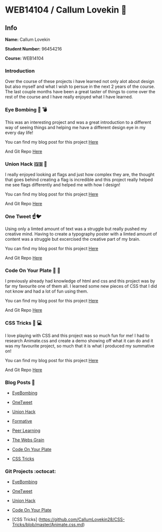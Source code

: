 # WEB14104 / Callum Lovekin :boy:

## Info

**Name:** Callum Lovekin

**Student Number:** 96454216

**Course:** WEB14104

### Introduction

Over the course of these projects i have learned not only alot about design but also myself and what I wish to persue in the next 2 years of the course. The last couple months have been a great taster of things to come over the rest of the course and I have really enjoyed what I have learned.

### Eye Bombing :eyes: :bomb:

This was an interesting project and was a great introduction to a different way of seeing things and helping me have a different design eye in my every day life!

You can find my blog post for this project [Here](http://fourthfloor.raveweb.net/clovekin/2016/10/03/eye-bombing/)

And Git Repo [Here](https://github.com/OculusBomb/EyeBombing)

### Union Hack :gb: :crossed_flags:

I really enjoyed looking at flags and just how complex they are, the thought that goes behind creating a flag is incredible and this project really helped me see flags differently and helped me with how I design!

You can find my blog post for this project [Here](http://fourthfloor.raveweb.net/clovekin/2016/10/23/union-hack/)

And Git Repo [Here](https://github.com/Flagsrave/FlagsIdeas/blob/master/Callum.md)

### One Tweet :point_up::bird:

Using only a limted amount of text was a struggle but really pushed my creative mind. Having to create a typography poster with a limted amount of content was a struggle but excercised the creative part of my brain.

You can find my blog post for this project [Here](http://fourthfloor.raveweb.net/clovekin/2016/10/23/union-hack/)

And Git Repo [Here](https://github.com/CallumLovekin28/OneTweet)

### Code On Your Plate :fork_and_knife: :page_facing_up:

I previously already had knowledge of html and css and this project was by far my favourite one of them all. I learned some new pieces of CSS that I did not know and had a lot of fun using them.

You can find my blog post for this project [Here](http://fourthfloor.raveweb.net/clovekin/)

And Git Repo [Here](https://github.com/CallumLovekin28/Code-On-Your-Plate)

### CSS Tricks :page_facing_up: :computer:

I love playing with CSS and this project was so much fun for me! I had to research Animate.css and create a demo showing off what it can do and it was my favourite project, so much that it is what I produced my summative on!

You can find my blog post for this project [Here](http://fourthfloor.raveweb.net/clovekin/2016/11/29/css-tricks/)

And Git Repo [Here](https://github.com/CallumLovekin28/CSS-Tricks/blob/master/Animate.css.md)



### Blog Posts :thought_balloon:

- [EyeBombing](http://fourthfloor.raveweb.net/clovekin/2016/10/03/eye-bombing/)

- [OneTweet](http://fourthfloor.raveweb.net/clovekin/2016/10/20/onetweet/)

- [Union Hack](http://fourthfloor.raveweb.net/clovekin/2016/10/20/onetweet/)

- [Formative](http://fourthfloor.raveweb.net/clovekin/2016/10/31/formative-assesment/)

- [Peer Learning](http://fourthfloor.raveweb.net/clovekin/2016/11/22/peer-learning/)

- [The Webs Grain](http://fourthfloor.raveweb.net/clovekin/2016/11/22/the-webs-grain/)

- [Code On Your Plate](http://fourthfloor.raveweb.net/clovekin/2016/11/27/code-on-your-plate/)

- [CSS Tricks](http://fourthfloor.raveweb.net/clovekin/2016/11/29/css-tricks/)

### Git Projects :octocat:

- [EyeBombing](https://github.com/OculusBomb/EyeBombing)

- [OneTweet](https://github.com/CallumLovekin28/OneTweet)

- [Union Hack](https://github.com/Flagsrave/FlagsIdeas/blob/master/Callum.md)

- [Code On Your Plate](https://github.com/CallumLovekin28/Code-On-Your-Plate)

- [CSS Tricks] (https://github.com/CallumLovekin28/CSS-Tricks/blob/master/Animate.css.md)



